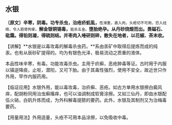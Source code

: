 ## 水银

**〔原文〕辛寒，阴毒。功专杀虫，治疮疥虮虱，**<small>性滑重，直入肉，头疮切不可用，恐入经络，令人筋骨拘挛。</small>**解金银铜锡毒，**<small>能杀五金。</small>**堕胎绝孕。从丹砂烧煅而出。畏磁石、砒霜。得铅则凝，得硫则结。并枣肉入唾研则碎，散失在地者，以花椒、茶末收。**

【讲解】**水银是以毒攻毒的解毒杀虫药。**系由汞矿中取得后提炼而成的纯汞。也有从辰砂矿提得的。均为有银色光泽，极易流动之质重的液体。

本品性味辛寒，有毒。功能攻毒杀虫。主用于疥癣，恶疮肿毒等证。古时用于内服以镇逆降痰，止呕，潜阳，又可下胎。由于其毒性强烈，使用不安全，故近世只作外用，罕作内服药用。

【临证应用】水银外用，能以毒攻毒，治疥癣、恶疮。如古方单用水银擦白癜风痒，配胡粉同用治虫癣瘙痒，也可以油调制成软膏涂擦。又如三仙丹，即由水银配伍火硝，白矾升炼而成，为外科解毒提脓的要药。此外，水银及其制剂又为治梅毒要药。

【用量用法】外用适量，头疮不可用本品涂擦，以免吸收中毒。
